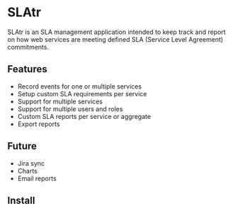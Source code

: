 SLAtr
=====

SLAtr is an SLA management application intended to keep track and report on how web services are meeting defined SLA (Service Level Agreement) commitments.

Features
--------

- Record events for one or multiple services
- Setup custom SLA requirements per service
- Support for multiple services
- Support for multiple users and roles
- Custom SLA reports per service or aggregate
- Export reports

Future
------

- Jira sync
- Charts 
- Email reports

Install
-------
